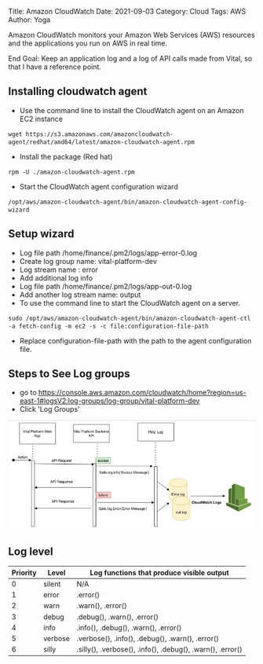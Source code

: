 Title: Amazon CloudWatch
Date: 2021-09-03
Category: Cloud
Tags: AWS
Author: Yoga

Amazon CloudWatch monitors your Amazon Web Services (AWS) resources and the applications you run on AWS in real time.

End Goal: Keep an application log and a log of API calls made from Vital, so that I have a reference point.

## Installing cloudwatch agent

* Use the command line to install the CloudWatch agent on an Amazon EC2 instance
```
wget https://s3.amazonaws.com/amazoncloudwatch-agent/redhat/amd64/latest/amazon-cloudwatch-agent.rpm
```

* Install the package (Red hat)
```
rpm -U ./amazon-cloudwatch-agent.rpm
```

* Start the CloudWatch agent configuration wizard

```
/opt/aws/amazon-cloudwatch-agent/bin/amazon-cloudwatch-agent-config-wizard
```

## Setup wizard

* Log file path /home/finance/.pm2/logs/app-error-0.log
* Create log group name:  vital-platform-dev
* Log stream name : error
* Add additional log info 
* Log file path /home/finance/.pm2/logs/app-out-0.log
* Add another log stream name: output 
* To use the command line to start the CloudWatch agent on a server.
```
sudo /opt/aws/amazon-cloudwatch-agent/bin/amazon-cloudwatch-agent-ctl -a fetch-config -m ec2 -s -c file:configuration-file-path
```
* Replace configuration-file-path with the path to the agent configuration file.

## Steps to See Log groups

* go to https://console.aws.amazon.com/cloudwatch/home?region=us-east-1#logsV2:log-groups/log-group/vital-platform-dev
* Click 'Log Groups'

![cloudwatch](img/log1.png)

## Log level

| Priority | Level | Log functions that produce visible output |
| - | - | - |
0 | silent | N/A
1 | error | .error()
2 | warn | .warn(), .error()
3 | debug | .debug(), .warn(), .error()
4 | info | .info(), .debug(), .warn(), .error()
5 | verbose | .verbose(), .info(), .debug(), .warn(), .error()
6 | silly | .silly(), .verbose(), .info(), .debug(), .warn(), .error()

